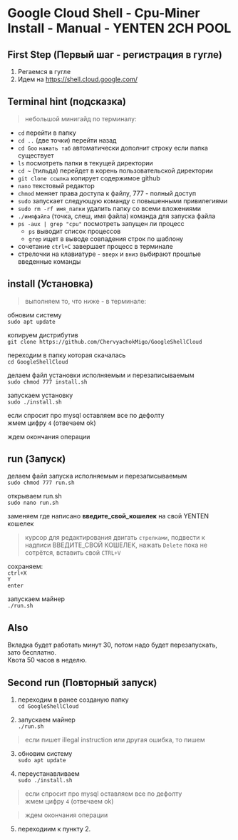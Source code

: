 # Google Cloud Shell - Cpu-Miner Install - Manual - YENTEN 2CH POOL

## First Step (Первый шаг - регистрация в гугле)

1. Регаемся в гугле
2. Идем на https://shell.cloud.google.com/


## Terminal hint (подсказка)

> небольшой минигайд по терминалу:

* ```cd```	перейти в папку
* ```cd ..``` 	(две точки) перейти назад
* ```cd Goo``` ```нажать таб``` 	автоматически дополнит строку если папка существует
* ```ls``` 	посмотреть папки в текущей директории
* ```cd ~```	(тильда) перейдет в корень пользовательской директории
* ```git clone ссылка```	копирует содержимое github
* ```nano```	текстовый редактор
* ```chmod```	меняет права доступа к файлу, 777 - полный доступ
* ```sudo```	запускает следующую команду с повышенными привилегиями
* ```sudo rm -rf имя_папки``` удалить папку со всеми вложениями
* ```./имяфайла```	(точка, слеш, имя файла) команда для запуска файла
* ```ps -aux | grep "cpu"```	посмотреть запущен ли процесс
    * ```ps```	выводит список процессов
    * ```grep```	ищет в выводе совпадения строк по шаблону
* сочетание ```ctrl+C``` завершает процесс в терминале
* стрелочки на клавиатуре - ```вверх``` и ```вниз``` 	выбирают прошлые введенные команды

## install (Установка)
> выполняем то, что ниже - в терминале:

обновим систему <br>
```sudo apt update```

копируем дистрибутив <br>
```git clone https://github.com/ChervyachokMigo/GoogleShellCloud``` <br>

переходим в папку которая скачалась <br>
```cd GoogleShellCloud```

делаем файл установки исполняемым и перезаписываемым <br>
```sudo chmod 777 install.sh```

запускаем установку <br>
```sudo ./install.sh```

если спросит про mysql оставляем все по дефолту <br>
жмем цифру ```4```	(отвечаем ok)

ждем окончания операции <br>

## run (Запуск)
делаем файл запуска исполняемым и перезаписываемым <br>
```sudo chmod 777 run.sh```

открываем run.sh <br>
```sudo nano run.sh```

заменяем где написано **введите_свой_кошелек** на свой YENTEN кошелек <br>
> курсор для редактирования двигать ```стрелками```, подвести к надписи ВВЕДИТЕ_СВОЙ КОШЕЛЕК, нажать ```Delete``` пока не сотрётся, вставить свой ```CTRL+V```

сохраняем: <br>
```ctrl+X``` <br>
```Y``` <br>
```enter``` <br>

запускаем майнер <br>
```./run.sh```

## Also
Вкладка будет работать минут 30, потом надо будет перезапускать, зато бесплатно. <br>
Квота 50 часов в неделю.

## Second run (Повторный запуск)

1. переходим в ранее созданую папку <br>
```cd GoogleShellCloud```

2. запускаем майнер <br>
```./run.sh```

> если пишет illegal instruction или другая ошибка, то пишем

3. обновим систему <br>
```sudo apt update```

4. переустанавливаем<br>
```sudo ./install.sh``` 

> если спросит про mysql оставляем все по дефолту <br>
> жмем цифру ```4```	(отвечаем ok)

> ждем окончания операции <br>

5. переходиим к пункту 2.

